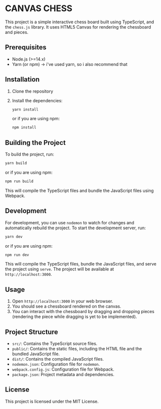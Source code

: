 # CANVAS CHESS

This project is a simple interactive chess board built using TypeScript, and the `chess.js` library. It uses HTML5 Canvas for rendering the chessboard and pieces.

## Prerequisites

- Node.js (>=14.x)
- Yarn (or npm) -> i've used yarn, so i also recommend that

## Installation

1. Clone the repository

2. Install the dependencies:
   ```sh
   yarn install
   ```
   or if you are using npm:
   ```sh
   npm install
   ```

## Building the Project

To build the project, run:

```sh
yarn build
```

or if you are using npm:

```sh
npm run build
```

This will compile the TypeScript files and bundle the JavaScript files using Webpack.

## Development

For development, you can use `nodemon` to watch for changes and automatically rebuild the project. To start the development server, run:

```sh
yarn dev
```

or if you are using npm:

```sh
npm run dev
```

This will compile the TypeScript files, bundle the JavaScript files, and serve the project using `serve`. The project will be available at `http://localhost:3000`.

## Usage

1. Open `http://localhost:3000` in your web browser.
2. You should see a chessboard rendered on the canvas.
3. You can interact with the chessboard by dragging and dropping pieces (rendering the piece while dragging is yet to be implemented).

## Project Structure

- `src/`: Contains the TypeScript source files.
- `public/`: Contains the static files, including the HTML file and the bundled JavaScript file.
- `dist/`: Contains the compiled JavaScript files.
- `nodemon.json`: Configuration file for `nodemon`.
- `webpack.config.js`: Configuration file for Webpack.
- `package.json`: Project metadata and dependencies.

## License

This project is licensed under the MIT License.
